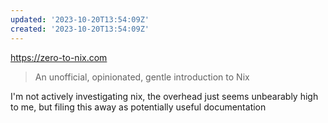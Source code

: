 ```yaml
---
updated: '2023-10-20T13:54:09Z'
created: '2023-10-20T13:54:09Z'
---
```

https://zero-to-nix.com

> An unofficial, opinionated, gentle introduction to Nix

I'm not actively investigating nix, the overhead just seems unbearably high to me, but filing this away as potentially useful documentation